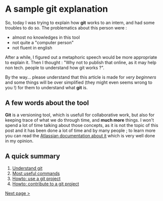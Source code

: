 # A sample git explanation

So, today I was trying to explain how **git** works to an intern, and had some troubles to do so.
The problematics about this person were :
- almost no knowledges in this tool
- not quite a "computer person"
- not fluent in english

After a while, I figured out a metaphoric speech would be more appropriate to explain it. 
Then I thought : "Why not to publish that online, as it may help non tech. people to understand how git works ?".

By the way... please understand that this article is made for *very beginners* and some things will be over simplified (they might even seems wrong to you !) for them to understand what **git** is.

## A few words about the tool

**Git** is a versioning tool, which is usefull for collaborative work, but also for keeping trace of what we do through time, and **much more** things.
I won't spend a lot of time talking about those concepts, as it is not the topic of this post and it has been done a lot of time and by many people ; to learn more you can read the [Atlassian documentation about it](https://www.atlassian.com/git/tutorials/what-is-version-control) which is very well done in my opinion.

## A quick summary 

1. [Understand git](/doc/1-git.md)
2. [Most useful commands](/doc/2-commands.md)
3. [Howto: use a git project](/doc/3-user-guide.md)
4. [Howto: contribute to a git project](/doc/4-contributor-guide.md)

    
[Next page >](/doc/1-git.md)
